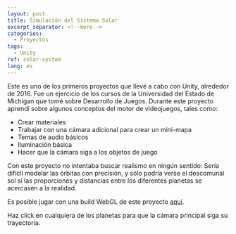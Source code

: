 ```yaml
---
layout: post
title: Simulación del Sistema Solar
excerpt_separator: <!--more-->
categories:
  - Proyectos
tags:
  - Unity
ref: solar-system
lang: es
---
```


Este es uno de los primeros proyectos que llevé a cabo con Unity, alrededor de 2016.
Fue un ejercicio de los cursos de la Universidad del Estado de Michigan que tomé sobre Desarrollo de Juegos.
Durante este proyecto aprendí sobre algunos conceptos del motor de videojuegos, tales como:
* Crear materiales
* Trabajar con una cámara adicional para crear un mini-mapa
* Temas de audio básicos
* Iluminación básica
* Hacer que la cámara siga a los objetos de juego

<!--more-->

Con este proyecto no intentaba buscar realismo en ningún sentido:
Sería difícil modelar las órbitas con precisión, y sólo podría verse el descomunal sol si
las proporciones y distancias entre los diferentes planetas se acercasen a la realidad.

Es posible jugar con una build WebGL de este proyecto [aquí](/assets/webgl/solar-system).

Haz click en cualquiera de los planetas para que la cámara principal siga su trayectoria.
